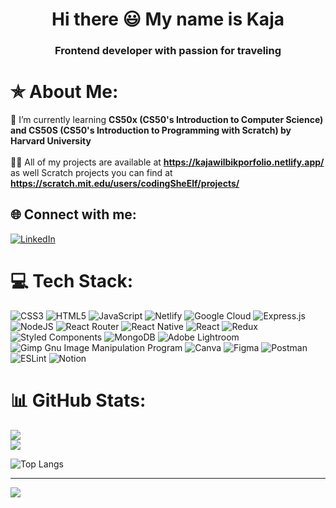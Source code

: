 <h1 align="center">Hi there 😃 My name is Kaja</h1>
<h3 align="center">Frontend developer with passion for traveling</h3>

# ✯ About Me:
🔭 I’m currently learning  **CS50x (CS50's Introduction to Computer Science) and CS50S (CS50's Introduction to Programming with Scratch)  by Harvard University**<br><br>👨‍💻 All of my projects are available at **https://kajawilbikporfolio.netlify.app/** as well Scratch projects you can find at **https://scratch.mit.edu/users/codingSheElf/projects/**


## 🌐 Connect with me:
[![LinkedIn](https://img.shields.io/badge/LinkedIn-%230077B5.svg?logo=linkedin&logoColor=white)](https://linkedin.com/in/https://www.linkedin.com/in/kaja-wilbik/) 

# 💻 Tech Stack:
![CSS3](https://img.shields.io/badge/css3-%231572B6.svg?style=plastic&logo=css3&logoColor=white) ![HTML5](https://img.shields.io/badge/html5-%23E34F26.svg?style=plastic&logo=html5&logoColor=white) ![JavaScript](https://img.shields.io/badge/javascript-%23323330.svg?style=plastic&logo=javascript&logoColor=%23F7DF1E) ![Netlify](https://img.shields.io/badge/netlify-%23000000.svg?style=plastic&logo=netlify&logoColor=#00C7B7) ![Google Cloud](https://img.shields.io/badge/Google%20Cloud-%234285F4.svg?style=plastic&logo=google-cloud&logoColor=white) ![Express.js](https://img.shields.io/badge/express.js-%23404d59.svg?style=plastic&logo=express&logoColor=%2361DAFB) ![NodeJS](https://img.shields.io/badge/node.js-6DA55F?style=plastic&logo=node.js&logoColor=white) ![React Router](https://img.shields.io/badge/React_Router-CA4245?style=plastic&logo=react-router&logoColor=white) ![React Native](https://img.shields.io/badge/react_native-%2320232a.svg?style=plastic&logo=react&logoColor=%2361DAFB) ![React](https://img.shields.io/badge/react-%2320232a.svg?style=plastic&logo=react&logoColor=%2361DAFB) ![Redux](https://img.shields.io/badge/redux-%23593d88.svg?style=plastic&logo=redux&logoColor=white) ![Styled Components](https://img.shields.io/badge/styled--components-DB7093?style=plastic&logo=styled-components&logoColor=white) ![MongoDB](https://img.shields.io/badge/MongoDB-%234ea94b.svg?style=plastic&logo=mongodb&logoColor=white) ![Adobe Lightroom](https://img.shields.io/badge/Adobe%20Lightroom-31A8FF.svg?style=plastic&logo=Adobe%20Lightroom&logoColor=white) ![Gimp Gnu Image Manipulation Program](https://img.shields.io/badge/Gimp-657D8B?style=plastic&logo=gimp&logoColor=FFFFFF) ![Canva](https://img.shields.io/badge/Canva-%2300C4CC.svg?style=plastic&logo=Canva&logoColor=white) 	![Figma](https://img.shields.io/badge/figma-%23F24E1E.svg?style=plastic&logo=figma&logoColor=white) ![Postman](https://img.shields.io/badge/Postman-FF6C37?style=plastic&logo=postman&logoColor=white) ![ESLint](https://img.shields.io/badge/ESLint-4B3263?style=plastic&logo=eslint&logoColor=white) ![Notion](https://img.shields.io/badge/Notion-%23000000.svg?style=plastic&logo=notion&logoColor=white)
 # 📊 GitHub Stats:
![](https://github-readme-stats.vercel.app/api?username=KajaWilbik&theme=vue-dark&hide_border=true&include_all_commits=false&count_private=true)<br/>
![](https://github-readme-streak-stats.herokuapp.com/?user=KajaWilbik&theme=vue-dark&hide_border=true)<br/>

![Top Langs](https://github-readme-stats.vercel.app/api/top-langs/?username=KajaWilbik&&size_weight=0.5&count_weight=0.5&theme=vue-dark&hide_border=true)

---
[![](https://visitcount.itsvg.in/api?id=KajaWilbik&icon=0&color=0)](https://visitcount.itsvg.in)

<!-- Proudly created with GPRM ( https://gprm.itsvg.in ) -->
